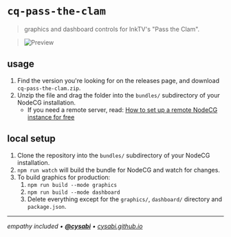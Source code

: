 # `cq-pass-the-clam`
> graphics and dashboard controls for InkTV's "Pass the Clam".

> ![Preview](preview.png)

## usage
1. Find the version you're looking for on the releases page, and download `cq-pass-the-clam.zip`.
1. Unzip the file and drag the folder into the `bundles/` subdirectory of your NodeCG installation.
    - If you need a remote server, read: [How to set up a remote NodeCG instance for free](https://gist.github.com/LeptoFlare/70cd494e4562b7473fdb89029a4d6a87)

## local setup
1. Clone the repository into the `bundles/` subdirectory of your NodeCG installation.
1. `npm run watch` will build the bundle for NodeCG and watch for changes.
1. To build graphics for production:
    1. `npm run build --mode graphics`
    1. `npm run build --mode dashboard`
    1. Delete everything except for the `graphics/`, `dashboard/` directory and `package.json`.

---

*empathy included • [**@cysabi**](https://github.com/cysabi) • [cysabi.github.io](https://cysabi.github.io)*
